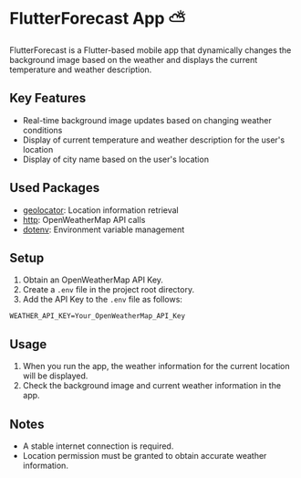 # FlutterForecast App ⛅️

FlutterForecast is a Flutter-based mobile app that dynamically changes the background image based on the weather and displays the current temperature and weather description.

## Key Features

- Real-time background image updates based on changing weather conditions
- Display of current temperature and weather description for the user's location
- Display of city name based on the user's location

## Used Packages

- [geolocator](https://pub.dev/packages/geolocator): Location information retrieval
- [http](https://pub.dev/packages/http): OpenWeatherMap API calls
- [dotenv](https://pub.dev/packages/flutter_dotenv): Environment variable management

## Setup

1. Obtain an OpenWeatherMap API Key.
2. Create a `.env` file in the project root directory.
3. Add the API Key to the `.env` file as follows:

```plaintext
WEATHER_API_KEY=Your_OpenWeatherMap_API_Key
```

## Usage

1. When you run the app, the weather information for the current location will be displayed.
2. Check the background image and current weather information in the app.

## Notes

- A stable internet connection is required.
- Location permission must be granted to obtain accurate weather information.



